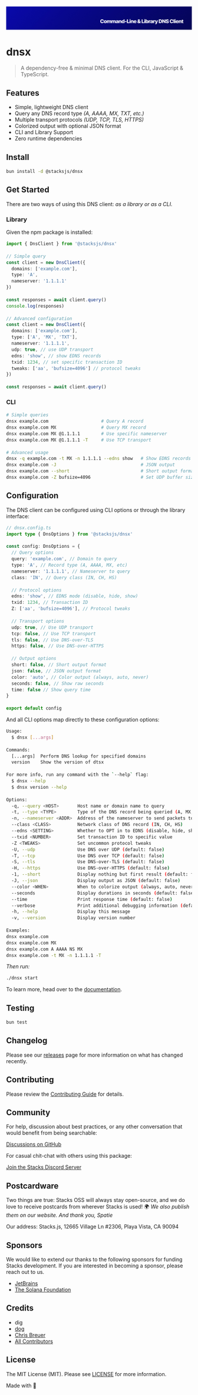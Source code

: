 <p align="center"><img src="https://github.com/stacksjs/dnsx/blob/main/.github/art/cover.jpg?raw=true" alt="Social Card of this repo"></p>

# dnsx

> A dependency-free & minimal DNS client. For the CLI, JavaScript & TypeScript.

## Features

- Simple, lightweight DNS client
- Query any DNS record type _(A, AAAA, MX, TXT, etc.)_
- Multiple transport protocols _(UDP, TCP, TLS, HTTPS)_
- Colorized output with optional JSON format
- CLI and Library Support
- Zero runtime dependencies

## Install

```bash
bun install -d @stacksjs/dnsx
```

## Get Started

There are two ways of using this DNS client: _as a library or as a CLI._

### Library

Given the npm package is installed:

```ts
import { DnsClient } from '@stacksjs/dnsx'

// Simple query
const client = new DnsClient({
  domains: ['example.com'],
  type: 'A',
  nameserver: '1.1.1.1'
})

const responses = await client.query()
console.log(responses)

// Advanced configuration
const client = new DnsClient({
  domains: ['example.com'],
  type: ['A', 'MX', 'TXT'],
  nameserver: '1.1.1.1',
  udp: true, // use UDP transport
  edns: 'show', // show EDNS records
  txid: 1234, // set specific transaction ID
  tweaks: ['aa', 'bufsize=4096'] // protocol tweaks
})

const responses = await client.query()
```

### CLI

```bash
# Simple queries
dnsx example.com                    # Query A record
dnsx example.com MX                 # Query MX record
dnsx example.com MX @1.1.1.1        # Use specific nameserver
dnsx example.com MX @1.1.1.1 -T     # Use TCP transport

# Advanced usage
dnsx -q example.com -t MX -n 1.1.1.1 --edns show   # Show EDNS records
dnsx example.com -J                                # JSON output
dnsx example.com --short                           # Short output format
dnsx example.com -Z bufsize=4096                   # Set UDP buffer size
```

## Configuration

The DNS client can be configured using CLI options or through the library interface:

```ts
// dnsx.config.ts
import type { DnsOptions } from '@stacksjs/dnsx'

const config: DnsOptions = {
  // Query options
  query: 'example.com', // Domain to query
  type: 'A', // Record type (A, AAAA, MX, etc)
  nameserver: '1.1.1.1', // Nameserver to query
  class: 'IN', // Query class (IN, CH, HS)

  // Protocol options
  edns: 'show', // EDNS mode (disable, hide, show)
  txid: 1234, // Transaction ID
  Z: ['aa', 'bufsize=4096'], // Protocol tweaks

  // Transport options
  udp: true, // Use UDP transport
  tcp: false, // Use TCP transport
  tls: false, // Use DNS-over-TLS
  https: false, // Use DNS-over-HTTPS

  // Output options
  short: false, // Short output format
  json: false, // JSON output format
  color: 'auto', // Color output (always, auto, never)
  seconds: false, // Show raw seconds
  time: false // Show query time
}

export default config
```

And all CLI options map directly to these configuration options:

```bash
Usage:
  $ dnsx [...args]

Commands:
  [...args]  Perform DNS lookup for specified domains
  version    Show the version of dtsx

For more info, run any command with the `--help` flag:
  $ dnsx --help
  $ dnsx version --help

Options:
  -q, --query <HOST>       Host name or domain name to query
  -t, --type <TYPE>        Type of the DNS record being queried (A, MX, NS...)
  -n, --nameserver <ADDR>  Address of the nameserver to send packets to
  --class <CLASS>          Network class of DNS record (IN, CH, HS)
  --edns <SETTING>         Whether to OPT in to EDNS (disable, hide, show)
  --txid <NUMBER>          Set transaction ID to specific value
  -Z <TWEAKS>              Set uncommon protocol tweaks
  -U, --udp                Use DNS over UDP (default: false)
  -T, --tcp                Use DNS over TCP (default: false)
  -S, --tls                Use DNS-over-TLS (default: false)
  -H, --https              Use DNS-over-HTTPS (default: false)
  -1, --short              Display nothing but first result (default: false)
  -J, --json               Display output as JSON (default: false)
  --color <WHEN>           When to colorize output (always, auto, never)
  --seconds                Display durations in seconds (default: false)
  --time                   Print response time (default: false)
  --verbose                Print additional debugging information (default: false)
  -h, --help               Display this message
  -v, --version            Display version number

Examples:
dnsx example.com
dnsx example.com MX
dnsx example.com A AAAA NS MX
dnsx example.com -t MX -n 1.1.1.1 -T
```

_Then run:_

```bash
./dnsx start
```

To learn more, head over to the [documentation](https://reverse-proxy.sh/).

## Testing

```bash
bun test
```

## Changelog

Please see our [releases](https://github.com/stacksjs/stacks/releases) page for more information on what has changed recently.

## Contributing

Please review the [Contributing Guide](https://github.com/stacksjs/contributing) for details.

## Community

For help, discussion about best practices, or any other conversation that would benefit from being searchable:

[Discussions on GitHub](https://github.com/stacksjs/stacks/discussions)

For casual chit-chat with others using this package:

[Join the Stacks Discord Server](https://discord.gg/stacksjs)

## Postcardware

Two things are true: Stacks OSS will always stay open-source, and we do love to receive postcards from wherever Stacks is used! 🌍 _We also publish them on our website. And thank you, Spatie_

Our address: Stacks.js, 12665 Village Ln #2306, Playa Vista, CA 90094

## Sponsors

We would like to extend our thanks to the following sponsors for funding Stacks development. If you are interested in becoming a sponsor, please reach out to us.

- [JetBrains](https://www.jetbrains.com/)
- [The Solana Foundation](https://solana.com/)

## Credits

- dig
- [dog](https://github.com/ogham/dog)
- [Chris Breuer](https://github.com/chrisbbreuer)
- [All Contributors](../../contributors)

## License

The MIT License (MIT). Please see [LICENSE](https://github.com/stacksjs/stacks/tree/main/LICENSE.md) for more information.

Made with 💙

<!-- Badges -->

<!-- [codecov-src]: https://img.shields.io/codecov/c/gh/stacksjs/dnsx/main?style=flat-square
[codecov-href]: https://codecov.io/gh/stacksjs/dnsx -->
